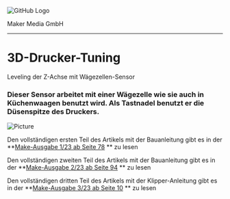 ![GitHub Logo](http://www.heise.de/make/icons/make_logo.png)

Maker Media GmbH
*** 

# 3D-Drucker-Tuning

Leveling der Z-Achse mit Wägezellen-Sensor 

### Dieser Sensor arbeitet mit einer Wägezelle wie sie auch in Küchenwaagen benutzt wird. Als Tastnadel benutzt er die Düsenspitze des Druckers.

![Picture](https://github.com/MakeMagazinDE/3D-Drucker-Tuning/blob/main/Aufmacher_quer.JPG)

Den vollständigen ersten Teil des Artikels mit der Bauanleitung gibt es in der **[Make-Ausgabe 1/23 ab Seite 78](https://www.heise.de/ratgeber/3D-Drucker-tunen-Teil-1-Wie-Sie-den-Homing-Prozess-optimieren-7480214.html) ** zu lesen

Den vollständigen zweiten Teil des Artikels mit der Bauanleitung gibt es in der **[Make-Ausgabe 2/23 ab Seite 94](https://www.heise.de/ratgeber/3D-Drucker-tunen-Teil-2-Homing-und-Leveln-der-Z-Achse-des-Creality-Ender-3-7551281.html) ** zu lesen

Den vollständigen dritten Teil des Artikels mit der Klipper-Anleitung gibt es in der **[Make-Ausgabe 3/23 ab Seite 10](https://github.com/MakeMagazinDE/3D-Drucker-Tuning/blob/main/README.md) ** zu lesen
